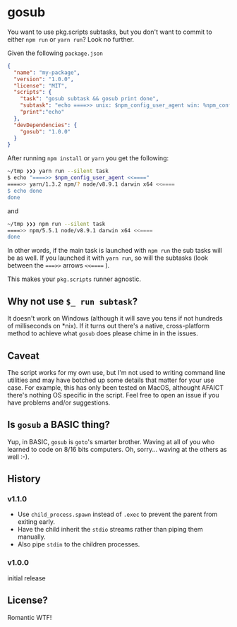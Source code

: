 # gosub

You want to use pkg.scripts subtasks, but you don't want to commit to either `npm run` or `yarn run`? Look no further.

Given the following `package.json`

```JSON
{
  "name": "my-package",
  "version": "1.0.0",
  "license": "MIT",
  "scripts": {
    "task": "gosub subtask && gosub print done",
    "subtask": "echo ====>> unix: $npm_config_user_agent win: %npm_config_user_agent% <<====",
    "print":"echo"
  },
  "devDependencies": {
    "gosub": "1.0.0"
  }
}
```

After running `npm install` or `yarn` you get the following:

```BASH
~/tmp ❯❯❯ yarn run --silent task
$ echo "====>> $npm_config_user_agent <<===="
====>> yarn/1.3.2 npm/? node/v8.9.1 darwin x64 <<====
$ echo done
done
```

and

```BASH
~/tmp ❯❯❯ npm run --silent task
====>> npm/5.5.1 node/v8.9.1 darwin x64 <<====
done
```

In other words, if the main task is launched with `npm run` the sub tasks will be as well. If you launched it with `yarn run`, so will the subtasks (look between the `===>>` arrows `<<====` ).

This makes your `pkg.scripts` runner agnostic.

## Why not use `$_ run subtask`?

It doesn't work on Windows (although it will save you tens if not hundreds of milliseconds on *nix). If it turns out there's a native, cross-platform method to achieve what `gosub` does please chime in in the issues.

## Caveat

The script works for my own use, but I'm not used to writing command line utilities and may have botched up some details that matter for your use case. For example, this has only been tested on MacOS, althought AFAICT there's nothing OS specific in the script. Feel free to open an issue if you have problems and/or suggestions.

## Is `gosub` a BASIC thing?

Yup, in BASIC, `gosub` is `goto`'s smarter brother. Waving at all of you who learned to code on 8/16 bits computers. Oh, sorry... waving at the others as well :-).

## History

### v1.1.0

- Use `child_process.spawn` instead of `.exec` to prevent the parent from exiting early.
- Have the child inherit the `stdio` streams rather than piping them manually.
- Also pipe `stdin` to the children processes.

### v1.0.0

initial release

## License?

Romantic WTF!